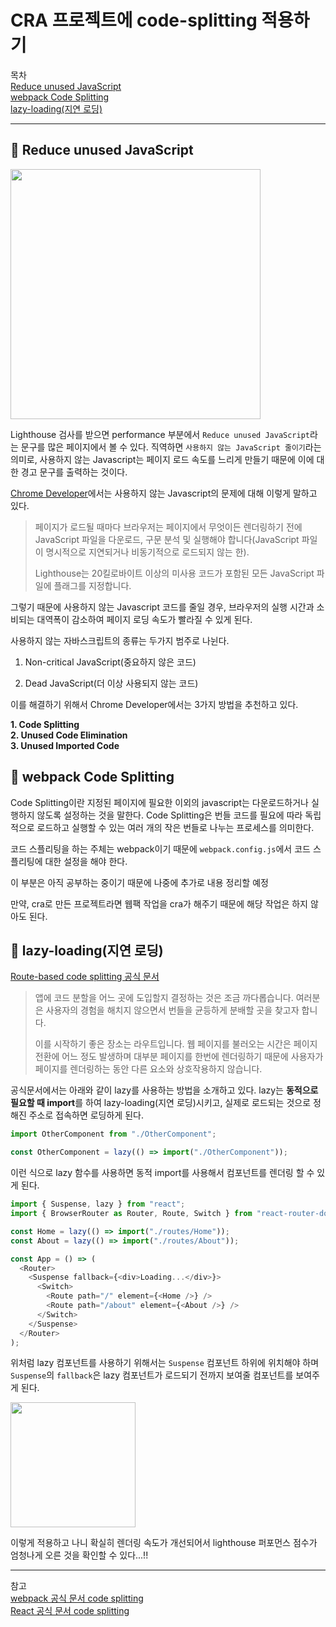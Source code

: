 # CRA 프로젝트에 code-splitting 적용하기

목차  
[Reduce unused JavaScript](#📍-reduce-unused-javascript)  
[webpack Code Splitting](#📍-webpack-code-splitting)  
[lazy-loading(지연 로딩)](#📍-lazy-loading지연-로딩)

<hr />

## 📍 Reduce unused JavaScript

<img src="https://user-images.githubusercontent.com/78911818/243170585-52a3fa04-567f-46f2-8fb4-61465ed05ca8.png" width="400px">

Lighthouse 검사를 받으면 performance 부분에서 `Reduce unused JavaScript`라는 문구를 많은 페이지에서 볼 수 있다. 직역하면 `사용하지 않는 JavaScript 줄이기`라는 의미로, 사용하지 않는 Javascript는 페이지 로드 속도를 느리게 만들기 때문에 이에 대한 경고 문구를 출력하는 것이다.

[Chrome Developer](https://developer.chrome.com/docs/lighthouse/performance/unused-javascript/?utm_source=lighthouse&utm_medium=devtools)에서는 사용하지 않는 Javascript의 문제에 대해 이렇게 말하고 있다.

> 페이지가 로드될 때마다 브라우저는 페이지에서 무엇이든 렌더링하기 전에 JavaScript 파일을 다운로드, 구문 분석 및 실행해야 합니다(JavaScript 파일이 명시적으로 지연되거나 비동기적으로 로드되지 않는 한).
>
> Lighthouse는 20킬로바이트 이상의 미사용 코드가 포함된 모든 JavaScript 파일에 플래그를 지정합니다.

그렇기 때문에 사용하지 않는 Javascript 코드를 줄일 경우, 브라우저의 실행 시간과 소비되는 대역폭이 감소하여 페이지 로딩 속도가 빨라질 수 있게 된다.

사용하지 않는 자바스크립트의 종류는 두가지 범주로 나뉜다.

1. Non-critical JavaScript(중요하지 않은 코드)

2. Dead JavaScript(더 이상 사용되지 않는 코드)

이를 해결하기 위해서 Chrome Developer에서는 3가지 방법을 추천하고 있다.

**1. Code Splitting**  
**2. Unused Code Elimination**  
**3. Unused Imported Code**

## 📍 webpack Code Splitting

Code Splitting이란 지정된 페이지에 필요한 이외의 javascript는 다운로드하거나 실행하지 않도록 설정하는 것을 말한다. Code Splitting은 번들 코드를 필요에 따라 독립적으로 로드하고 실행할 수 있는 여러 개의 작은 번들로 나누는 프로세스를 의미한다.

코드 스플리팅을 하는 주체는 webpack이기 때문에 `webpack.config.js`에서 코드 스플리팅에 대한 설정을 해야 한다.

이 부분은 아직 공부하는 중이기 때문에 나중에 추가로 내용 정리할 예정

만약, cra로 만든 프로젝트라면 웹팩 작업을 cra가 해주기 때문에 해당 작업은 하지 않아도 된다.

## 📍 lazy-loading(지연 로딩)

[Route-based code splitting 공식 문서](https://ko.legacy.reactjs.org/docs/code-splitting.html#route-based-code-splitting)

> 앱에 코드 분할을 어느 곳에 도입할지 결정하는 것은 조금 까다롭습니다. 여러분은 사용자의 경험을 해치지 않으면서 번들을 균등하게 분배할 곳을 찾고자 합니다.
>
> 이를 시작하기 좋은 장소는 라우트입니다. 웹 페이지를 불러오는 시간은 페이지 전환에 어느 정도 발생하며 대부분 페이지를 한번에 렌더링하기 때문에 사용자가 페이지를 렌더링하는 동안 다른 요소와 상호작용하지 않습니다.

공식문서에서는 아래와 같이 lazy를 사용하는 방법을 소개하고 있다. lazy는 **동적으로 필요할 때 import**를 하여 lazy-loading(지연 로딩)시키고, 실제로 로드되는 것으로 정해진 주소로 접속하면 로딩하게 된다.

```js
import OtherComponent from "./OtherComponent";
```

```js
const OtherComponent = lazy(() => import("./OtherComponent"));
```

이런 식으로 lazy 함수를 사용하면 동적 import를 사용해서 컴포넌트를 렌더링 할 수 있게 된다.

```js
import { Suspense, lazy } from "react";
import { BrowserRouter as Router, Route, Switch } from "react-router-dom";

const Home = lazy(() => import("./routes/Home"));
const About = lazy(() => import("./routes/About"));

const App = () => (
  <Router>
    <Suspense fallback={<div>Loading...</div>}>
      <Switch>
        <Route path="/" element={<Home />} />
        <Route path="/about" element={<About />} />
      </Switch>
    </Suspense>
  </Router>
);
```

위처럼 lazy 컴포넌트를 사용하기 위해서는 `Suspense` 컴포넌트 하위에 위치해야 하며 `Suspense`의 `fallback`은 lazy 컴포넌트가 로드되기 전까지 보여줄 컴포넌트를 보여주게 된다.

<img src="https://user-images.githubusercontent.com/78911818/243419403-4edb63d3-87ce-402c-8202-8148eef721c5.png" width="200px" >

이렇게 적용하고 나니 확실히 렌더링 속도가 개선되어서 lighthouse 퍼포먼스 점수가 엄청나게 오른 것을 확인할 수 있다...!!

<hr />

참고  
[webpack 공식 문서 code splitting](https://webpack.js.org/guides/code-splitting/)  
[React 공식 문서 code splitting](https://ko.legacy.reactjs.org/docs/code-splitting.html#route-based-code-splitting)
